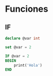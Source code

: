 # Funciones 

## IF

```sql
declare @var int

set @var = 2

IF @var = 2
BEGIN
    print('Hola')
END
```
